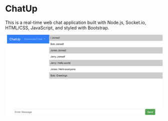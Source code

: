 # ChatUp

This is a real-time web chat application built with Node.js, Socket.io, HTML/CSS, JavaScript, and styled with Bootstrap. 

![ChatUp](https://github.com/robinlin99/ChatUp/blob/master/chatup.png)


